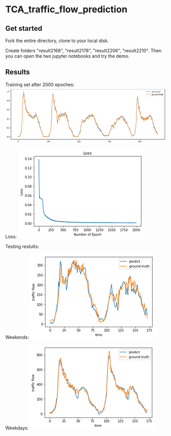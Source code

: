 # TCA_traffic_flow_prediction

## Get started

Fork the entire directory, clone to your local disk. 

Create folders "result2168", "result2178", "result2206", "result2210". Then you can open the two jupyter notebooks and try the demo. 

## Results

Training set after 2000 epoches: 
![image](train_.png)

Loss:
![image](loss_.png)

Testing restults:

Weekends:
![image](test_weekends.png)

Weekdays:
![image](test_weekdays.png)